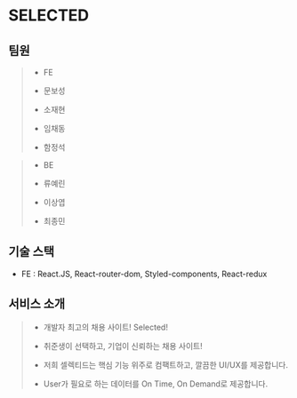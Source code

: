 # SELECTED

## 팀원

> - FE
>
> - 문보성
> - 소재현
> - 임채동
> - 함정석

> - BE
>
> - 류예린
> - 이상엽
> - 최종민

## 기술 스택

- FE : React.JS, React-router-dom, Styled-components, React-redux

## 서비스 소개

> - 개발자 최고의 채용 사이트! Selected!
>
> - 취준생이 선택하고, 기업이 신뢰하는 채용 사이트!
>
> - 저희 셀렉티드는 핵심 기능 위주로 컴팩트하고, 깔끔한 UI/UX를 제공합니다.
>
> - User가 필요로 하는 데이터를 On Time, On Demand로 제공합니다.
